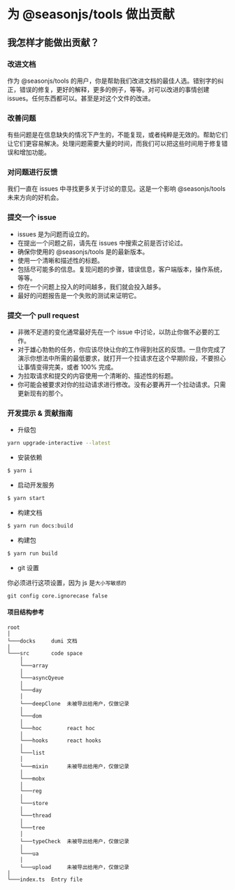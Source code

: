 # 为 @seasonjs/tools 做出贡献

## 我怎样才能做出贡献？

### 改进文档

作为 @seasonjs/tools 的用户，你是帮助我们改进文档的最佳人选。错别字的纠正，错误的修复，更好的解释，更多的例子，等等。对可以改进的事情创建 issues。任何东西都可以。甚至是对这个文件的改进。

### 改善问题

有些问题是在信息缺失的情况下产生的，不能复现，或者纯粹是无效的。帮助它们让它们更容易解决。处理问题需要大量的时间，而我们可以把这些时间用于修复错误和增加功能。

### 对问题进行反馈

我们一直在 issues 中寻找更多关于讨论的意见。这是一个影响 @seasonjs/tools 未来方向的好机会。

### 提交一个 issue

- issues 是为问题而设立的。
- 在提出一个问题之前，请先在 issues 中搜索之前是否讨论过。
- 确保你使用的 @seasonjs/tools 是的最新版本。
- 使用一个清晰和描述性的标题。
- 包括尽可能多的信息。复现问题的步骤，错误信息，客户端版本，操作系统，等等。
- 你在一个问题上投入的时间越多，我们就会投入越多。
- 最好的问题报告是一个失败的测试来证明它。

### 提交一个 pull request

- 非微不足道的变化通常最好先在一个 issue 中讨论，以防止你做不必要的工作。
- 对于雄心勃勃的任务，你应该尽快让你的工作得到社区的反馈。一旦你完成了演示你想法中所需的最低要求，就打开一个拉请求在这个早期阶段，不要担心让事情变得完美，或者 100% 完成。
- 为拉取请求和提交的内容使用一个清晰的、描述性的标题。
- 你可能会被要求对你的拉动请求进行修改。没有必要再开一个拉动请求。只需更新现有的那个。

### 开发提示 & 贡献指南

- 升级包

```bash
yarn upgrade-interactive --latest
```

- 安装依赖

```bash
$ yarn i
```

- 启动开发服务

```bash
$ yarn start
```

- 构建文档

```bash
$ yarn run docs:build
```

- 构建包

```bash
$ yarn run build
```

- git 设置

你必须进行这项设置，因为 js 是`大小写敏感的`

```
git config core.ignorecase false
```

#### 项目结构参考

```
root
│
└───docks     dumi 文档
│
└───src       code space
    │
    └───array
    │
    └───asyncQyeue
    │
    └───day
    │
    └───deepClone  未被导出给用户，仅做记录
    │
    └───dom
    │
    └───hoc        react hoc
    │
    └───hooks      react hooks
    │
    └───list
    │
    └───mixin      未被导出给用户，仅做记录
    │
    └───mobx
    │
    └───reg
    │
    └───store
    │
    └───thread
    │
    └───tree
    │
    └───typeCheck  未被导出给用户，仅做记录
    │
    └───ua
    │
    └───upload     未被导出给用户，仅做记录
│
└───index.ts  Entry file
```
